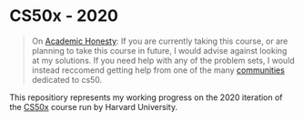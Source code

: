 # CS50x - 2020

> On [Academic Honesty](https://cs50.harvard.edu/x/2020/): If you are currently taking this course, or are planning to take this course in future, I would advise against looking at my solutions. If you need help with any of the problem sets, I would instead reccomend getting help from one of the many [communities](https://cs50.harvard.edu/x/2020/communities/) dedicated to cs50.

This repositiory represents my working progress on the 2020 iteration of the [CS50x](https://cs50.harvard.edu/x/2020/) course run by Harvard University.
